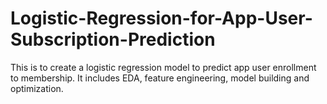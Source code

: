 # Logistic-Regression-for-App-User-Subscription-Prediction
This is to create a logistic regression model to predict app user enrollment to membership. It includes EDA, feature engineering, model building and optimization. 
